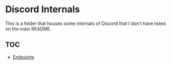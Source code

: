 # Discord Internals
This is a folder that houses some internals of Discord that I don't have listed on the main README.

## TOC
- [Endpoints](https://github.com/13-05/hidden-disc-docs/blob/main/internals/endpoints.md)
